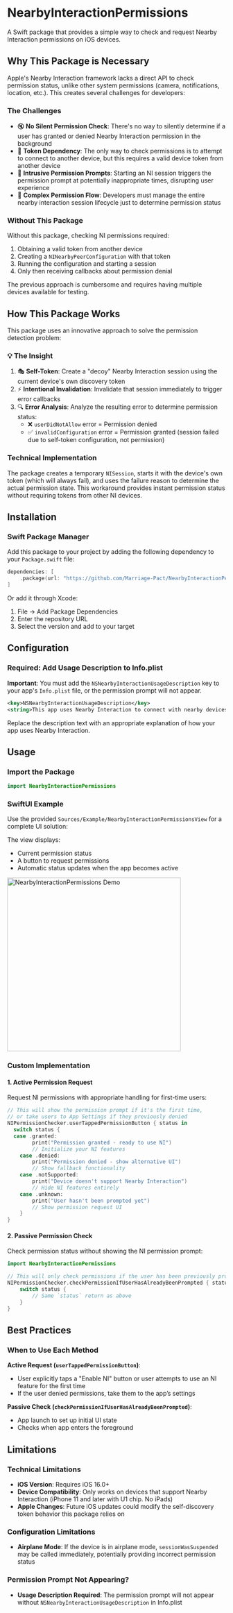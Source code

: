 # NearbyInteractionPermissions

A Swift package that provides a simple way to check and request Nearby Interaction permissions on iOS devices.

## Why This Package is Necessary

Apple's Nearby Interaction framework lacks a direct API to check permission status, unlike other system permissions (camera, notifications, location, etc.). This creates several challenges for developers:

### The Challenges
- 🔇 **No Silent Permission Check**: There's no way to silently determine if a user has granted or denied Nearby Interaction permission in the background
- 🎫 **Token Dependency**: The only way to check permissions is to attempt to connect to another device, but this requires a valid device token from another device
- 🚨 **Intrusive Permission Prompts**: Starting an NI session triggers the permission prompt at potentially inappropriate times, disrupting user experience
- 🔄 **Complex Permission Flow**: Developers must manage the entire nearby interaction session lifecycle just to determine permission status

### Without This Package
Without this package, checking NI permissions required:
1. Obtaining a valid token from another device
2. Creating a `NINearbyPeerConfiguration` with that token
3. Running the configuration and starting a session
4. Only then receiving callbacks about permission denial

The previous approach is cumbersome and requires having multiple devices available for testing.

## How This Package Works

This package uses an innovative approach to solve the permission detection problem:

### 💡 The Insight
1. 🎭 **Self-Token**: Create a "decoy" Nearby Interaction session using the current device's own discovery token
2. ⚡ **Intentional Invalidation**: Invalidate that session immediately to trigger error callbacks
3. 🔍 **Error Analysis**: Analyze the resulting error to determine permission status:
   - ❌ `userDidNotAllow` error = Permission denied
   - ✅ `invalidConfiguration` error = Permission granted (session failed due to self-token configuration, not permission)

### Technical Implementation
The package creates a temporary `NISession`, starts it with the device's own token (which will always fail), and uses the failure reason to determine the actual permission state. This workaround provides instant permission status without requiring tokens from other NI devices.

## Installation

### Swift Package Manager
Add this package to your project by adding the following dependency to your `Package.swift` file:

```swift
dependencies: [
    .package(url: "https://github.com/Marriage-Pact/NearbyInteractionPermissions.git", from: "1.0.0")
]
```

Or add it through Xcode:
1. File → Add Package Dependencies
2. Enter the repository URL
3. Select the version and add to your target

## Configuration

### Required: Add Usage Description to Info.plist

**Important**: You must add the `NSNearbyInteractionUsageDescription` key to your app's `Info.plist` file, or the permission prompt will not appear.

```xml
<key>NSNearbyInteractionUsageDescription</key>
<string>This app uses Nearby Interaction to connect with nearby devices.</string>
```

Replace the description text with an appropriate explanation of how your app uses Nearby Interaction.

## Usage

### Import the Package
```swift
import NearbyInteractionPermissions
```

### SwiftUI Example
Use the provided `Sources/Example/NearbyInteractionPermissionsView` for a complete UI solution:

The view displays:
- Current permission status
- A button to request permissions
- Automatic status updates when the app becomes active

<img src="https://github.com/user-attachments/assets/ea569b3b-e3d5-437c-b0ef-6ed310ce3617" alt="NearbyInteractionPermissions Demo" height="400">

### Custom Implementation

#### 1. Active Permission Request
Request NI permissions with appropriate handling for first-time users:

```swift
// This will show the permission prompt if it's the first time,
// or take users to App Settings if they previously denied
NIPermissionChecker.userTappedPermissionButton { status in
  switch status {
  case .granted:
        print("Permission granted - ready to use NI")
        // Initialize your NI features
    case .denied:
        print("Permission denied - show alternative UI")
        // Show fallback functionality
    case .notSupported:
        print("Device doesn't support Nearby Interaction")
        // Hide NI features entirely
    case .unknown:
        print("User hasn't been prompted yet")
        // Show permission request UI
    }
}
```

#### 2. Passive Permission Check
Check permission status without showing the NI permission prompt:

```swift
import NearbyInteractionPermissions

// This will only check permissions if the user has been previously prompted
NIPermissionChecker.checkPermissionIfUserHasAlreadyBeenPrompted { status in
    switch status { 
        // Same `status` return as above
    }
}
```

## Best Practices

### When to Use Each Method

**Active Request (`userTappedPermissionButton`)**:
- User explicitly taps a "Enable NI" button or user attempts to use an NI feature for the first time
- If the user denied permissions, take them to the app’s settings

**Passive Check (`checkPermissionIfUserHasAlreadyBeenPrompted`)**:
- App launch to set up initial UI state
- Checks when app enters the foreground

## Limitations

### Technical Limitations
- **iOS Version**: Requires iOS 16.0+
- **Device Compatibility**: Only works on devices that support Nearby Interaction (iPhone 11 and later with U1 chip. No iPads)
- **Apple Changes**: Future iOS updates could modify the self-discovery token behavior this package relies on

### Configuration Limitations
- **Airplane Mode**: If the device is in airplane mode, `sessionWasSuspended` may be called immediately, potentially providing incorrect permission status

### Permission Prompt Not Appearing?
- **Usage Description Required**: The permission prompt will not appear without `NSNearbyInteractionUsageDescription` in Info.plist
